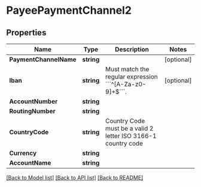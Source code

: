 # PayeePaymentChannel2

## Properties

Name | Type | Description | Notes
------------ | ------------- | ------------- | -------------
**PaymentChannelName** | **string** |  | [optional] 
**Iban** | **string** | Must match the regular expression &#x60;&#x60;&#x60;^[A-Za-z0-9]+$&#x60;&#x60;&#x60;. | [optional] 
**AccountNumber** | **string** |  | 
**RoutingNumber** | **string** |  | 
**CountryCode** | **string** | Country Code must be a valid 2 letter ISO 3166-1 country code | 
**Currency** | **string** |  | 
**AccountName** | **string** |  | 

[[Back to Model list]](../README.md#documentation-for-models) [[Back to API list]](../README.md#documentation-for-api-endpoints) [[Back to README]](../README.md)


